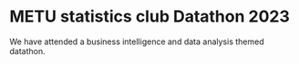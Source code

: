 # METU statistics club Datathon 2023

We have attended a business intelligence and data analysis themed datathon.
